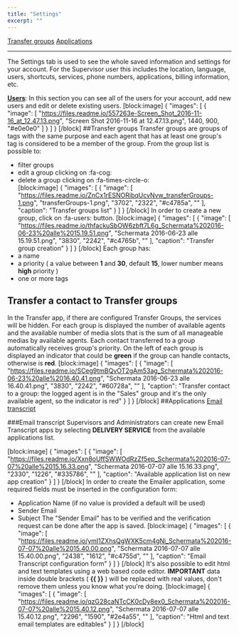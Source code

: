 ```yaml
---
title: "Settings"
excerpt: ""
---
```

[Transfer groups](#section-transfer-groups "Transfer groups")
[Applications](#section-applications "Applications")

***

The Settings tab is used to see the whole saved information and settings for your account. For the Supervisor user this includes the location, language, users, shortcuts, services, phone numbers, applications, billing information, etc.


**[Users](doc:users)**: In this section you can see all of the users for your account, add new users and edit or delete existing users.
[block:image]
{
  "images": [
    {
      "image": [
        "https://files.readme.io/557263e-Screen_Shot_2016-11-16_at_12.47.13.png",
        "Screen Shot 2016-11-16 at 12.47.13.png",
        1440,
        900,
        "#e0e0e0"
      ]
    }
  ]
}
[/block]
##Transfer groups
Transfer groups are groups of tags with the same purpose and each agent that has at least one group's tag is considered to be a member of the group.
From the group list is possible to:
- filter groups
- edit a group clicking on :fa-cog:
- delete a group clicking on :fa-times-circle-o:  
[block:image]
{
  "images": [
    {
      "image": [
        "https://files.readme.io/ZnCx1rESNORibqUcvNvw_transferGroups-1.png",
        "transferGroups-1.png",
        "3702",
        "2322",
        "#c4785a",
        ""
      ],
      "caption": "Transfer groups list"
    }
  ]
}
[/block]
In order to create a new group, click on :fa-users: button.
[block:image]
{
  "images": [
    {
      "image": [
        "https://files.readme.io/thfackuSbOW6zbft7L6g_Schermata%202016-06-23%20alle%2015.19.51.png",
        "Schermata 2016-06-23 alle 15.19.51.png",
        "3830",
        "2242",
        "#c4765b",
        ""
      ],
      "caption": "Transfer group creation"
    }
  ]
}
[/block]
Each group has:
- a name
- a priority ( a value between **1** and **30**, default **15**, lower number means **high** priority )
- one or more tags

## Transfer a contact to Transfer groups

In the Transfer app, if there are configured Transfer Groups, the services will be hidden.
For each group is displayed the number of available agents and the available number of media slots that is the sum of all manageable medias by available agents. Each contact transferred to a group automatically receives group's priority.
On the left of each group is displayed an indicator that could be **green** if the group can handle contacts, otherwise is **red**. 
[block:image]
{
  "images": [
    {
      "image": [
        "https://files.readme.io/SCeg9tmBQvOT2gAm53ag_Schermata%202016-06-23%20alle%2016.40.41.png",
        "Schermata 2016-06-23 alle 16.40.41.png",
        "3830",
        "2242",
        "#60728a",
        ""
      ],
      "caption": "Transfer contact to a group: the logged agent is in the \"Sales\" group and it's the only available agent, so the indicator is red"
    }
  ]
}
[/block]
##Applications
[Email transcript](#section-email-transcript "Email transcript")

###Email transcript
Supervisors and Administrators can create new Email Transcript apps by selecting **DELIVERY SERVICE** from the available applications list.

[block:image]
{
  "images": [
    {
      "image": [
        "https://files.readme.io/Xxn8oUffSWWOdRzZf5ep_Schermata%202016-07-07%20alle%2015.16.33.png",
        "Schermata 2016-07-07 alle 15.16.33.png",
        "2330",
        "1226",
        "#335786",
        ""
      ],
      "caption": "Available application list on new app creation"
    }
  ]
}
[/block]
In order to create the Emailer application, some required fields must be inserted in the configuration form:
* Application Name (if no value is provided a default will be used)
* Sender Email
* Subject
The "Sender Email" has to be verified and the verification request can be done after the app is saved.
[block:image]
{
  "images": [
    {
      "image": [
        "https://files.readme.io/ymI1ZXhsQgWXK5cm4gNi_Schermata%202016-07-07%20alle%2015.40.00.png",
        "Schermata 2016-07-07 alle 15.40.00.png",
        "2438",
        "1612",
        "#c4755d",
        ""
      ],
      "caption": "Email Transcript configuration form"
    }
  ]
}
[/block]
It's also possible to edit html and text templates using a web based code editor.
**IMPORTANT** data inside double brackets ( **{{ }}** ) will be replaced with real values, don't remove them unless you know what you're doing.
[block:image]
{
  "images": [
    {
      "image": [
        "https://files.readme.io/qzG28caNTcCK0cDy8ex0_Schermata%202016-07-07%20alle%2015.40.12.png",
        "Schermata 2016-07-07 alle 15.40.12.png",
        "2296",
        "1590",
        "#2e4a55",
        ""
      ],
      "caption": "Html and text email templates are editables"
    }
  ]
}
[/block]